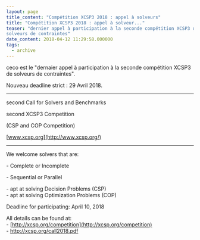 ```yaml
---
layout: page
title_content: "Compétition XCSP3 2018 : appel à solveurs"
title: "Compétition XCSP3 2018 : appel à solveur..."
teaser: "dernier appel à participation à la seconde compétition XCSP3 de
solveurs de contraintes"
date_content: 2018-04-12 11:29:58.000000
tags:
  - archive
---
```


ceco est le "dernaier appel à participation à la seconde compétition XCSP3 de
solveurs de contraintes".



Nouveau deadline strict : 29 Avril 2018.



  
************************************





second Call for Solvers and Benchmarks



second XCSP3 Competition



(CSP and COP Competition)



[www.xcsp.org](http://www.xcsp.org/)



************************************  
  



We welcome solvers that are:



\- Complete or Incomplete







\- Sequential or Parallel



\- apt at solving Decision Problems (CSP)  
\- apt at solving Optimization Problems (COP)





Deadline for participating: April 10, 2018





All details can be found at:  
\- [http://xcsp.org/competition](http://xcsp.org/competition)  
\- <http://xcsp.org/call2018.pdf>





